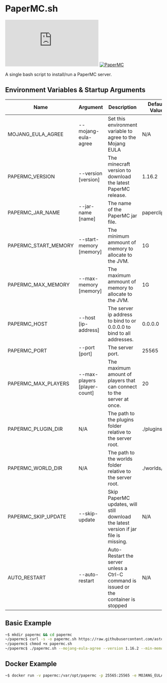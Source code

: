 # PaperMC.sh

![License](https://img.shields.io/github/license/astorks/papermc.sh?style=for-the-badge)
[![PaperMC](https://img.shields.io/badge/PaperMC-v1.16.2-blue?style=for-the-badge)]()

A single bash script to install/run a PaperMC server.<br />

## Environment Variables & Startup Arguments
| Name                      | Argument | Description | Default Value |
| ------------------------- | -------- | ------------| ------------- |
| MOJANG_EULA_AGREE         | --mojang-eula-agree | Set this environment variable to agree to the Mojang EULA | N/A |
| PAPERMC_VERSION           | --version [version] | The minecraft version to download the latest PaperMC release. | 1.16.2 |
| PAPERMC_JAR_NAME          | --jar-name [name] | The name of the PaperMC jar file. | paperclip.jar |
| PAPERMC_START_MEMORY      | --start-memory [memory] | The minimum ammount of memory to allocate to the JVM. | 1G |
| PAPERMC_MAX_MEMORY        | --max-memory [memory] | The maximum ammount of memory to allocate to the JVM. | 1G |
| PAPERMC_HOST              | --host [ip-address] | The server ip address to bind to or 0.0.0.0 to bind to all addresses. | 0.0.0.0 |
| PAPERMC_PORT              | --port [port] | The server port. | 25565 |
| PAPERMC_MAX_PLAYERS       | --max-players [player-count] | The maximum amount of players that can connect to the server at once. | 20 |
| PAPERMC_PLUGIN_DIR        | N/A | The path to the plugins folder relative to the server root. | ./plugins/ |
| PAPERMC_WORLD_DIR         | N/A | The path to the worlds folder relative to the server root. | ./worlds/ |
| PAPERMC_SKIP_UPDATE       | --skip-update | Skip PaperMC updates, will still download the latest version if jar file is missing. | N/A |
| AUTO_RESTART              | --auto-restart | Auto-Restart the server unless a Ctrl-C command is issued or the container is stopped | N/A |


## Basic Example
```bash
~$ mkdir papermc && cd papermc
~/papermc$ curl -s -o papermc.sh https://raw.githubusercontent.com/astorks/PaperMC.sh/master/papermc.sh
~/papermc$ chmod +x papermc.sh
~/papermc$ ./papermc.sh --mojang-eula-agree --version 1.16.2 --min-memory 1G --max-memory 1G
```

## Docker Example
```bash
~$ docker run -v papermc:/var/opt/papermc -p 25565:25565 -e MOJANG_EULA_AGREE=1 -e PAPERMC_VERSION=1.16.2 -e PAPERMC_MIN_MEMORY=1G -e PAPERMC_MAX_MEMORY=1G -it astorks/papermc.sh:latest
```
